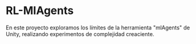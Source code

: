 # RL-MlAgents
En este proyecto exploramos los límites de la herramienta "mlAgents" de Unity, realizando experimentos de complejidad creaciente. 
